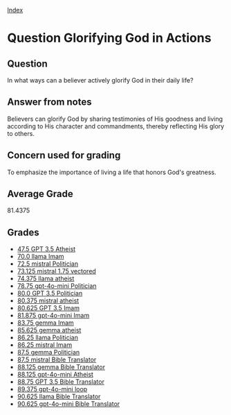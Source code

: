 
[Index](../../index.md)
# Question Glorifying God in Actions
## Question
In what ways can a believer actively glorify God in their daily life?

## Answer from notes
Believers can glorify God by sharing testimonies of His goodness and living according to His character and commandments, thereby reflecting His glory to others.

## Concern used for grading
To emphasize the importance of living a life that honors God's greatness.

## Average Grade
81.4375

## Grades
 * [47.5 GPT 3.5 Atheist](../answers/GPT_3.5_Atheist/Glorifying_God_in_Actions.md)
 * [70.0 llama Imam](../answers/llama_Imam/Glorifying_God_in_Actions.md)
 * [72.5 mistral Politician](../answers/mistral_Politician/Glorifying_God_in_Actions.md)
 * [73.125 mistral 1.75 vectored](../answers/mistral_1.75_vectored/Glorifying_God_in_Actions.md)
 * [74.375 llama atheist](../answers/llama_atheist/Glorifying_God_in_Actions.md)
 * [78.75 gpt-4o-mini Politician](../answers/gpt-4o-mini_Politician/Glorifying_God_in_Actions.md)
 * [80.0 GPT 3.5 Politician](../answers/GPT_3.5_Politician/Glorifying_God_in_Actions.md)
 * [80.375 mistral atheist](../answers/mistral_atheist/Glorifying_God_in_Actions.md)
 * [80.625 GPT 3.5 Imam](../answers/GPT_3.5_Imam/Glorifying_God_in_Actions.md)
 * [81.875 gpt-4o-mini Imam](../answers/gpt-4o-mini_Imam/Glorifying_God_in_Actions.md)
 * [83.75 gemma Imam](../answers/gemma_Imam/Glorifying_God_in_Actions.md)
 * [85.625 gemma atheist](../answers/gemma_atheist/Glorifying_God_in_Actions.md)
 * [86.25 llama Politician](../answers/llama_Politician/Glorifying_God_in_Actions.md)
 * [86.25 mistral Imam](../answers/mistral_Imam/Glorifying_God_in_Actions.md)
 * [87.5 gemma Politician](../answers/gemma_Politician/Glorifying_God_in_Actions.md)
 * [87.5 mistral Bible Translator](../answers/mistral_Bible_Translator/Glorifying_God_in_Actions.md)
 * [88.125 gemma Bible Translator](../answers/gemma_Bible_Translator/Glorifying_God_in_Actions.md)
 * [88.125 gpt-4o-mini Atheist](../answers/gpt-4o-mini_Atheist/Glorifying_God_in_Actions.md)
 * [88.75 GPT 3.5 Bible Translator](../answers/GPT_3.5_Bible_Translator/Glorifying_God_in_Actions.md)
 * [89.375 gpt-4o-mini loop](../answers/gpt-4o-mini_loop/Glorifying_God_in_Actions.md)
 * [90.625 llama Bible Translator](../answers/llama_Bible_Translator/Glorifying_God_in_Actions.md)
 * [90.625 gpt-4o-mini Bible Translator](../answers/gpt-4o-mini_Bible_Translator/Glorifying_God_in_Actions.md)
